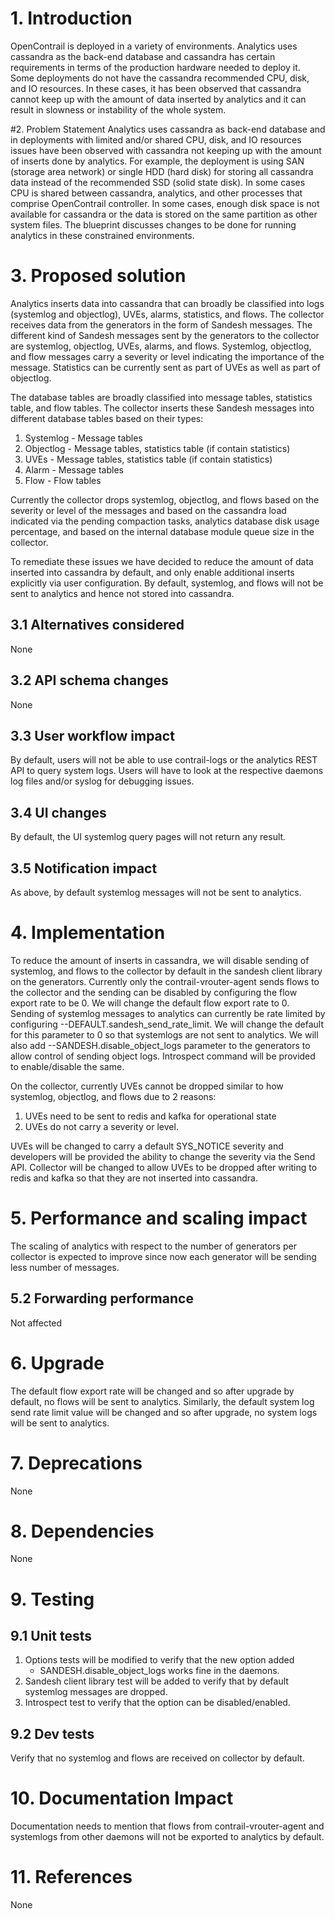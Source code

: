 # 1. Introduction
OpenContrail is deployed in a variety of environments. Analytics uses cassandra
as the back-end database and cassandra has certain requirements in terms of
the production hardware needed to deploy it. Some deployments do not have the
cassandra recommended CPU, disk, and IO resources. In these cases, it has
been observed that cassandra cannot keep up with the amount of data inserted
by analytics and it can result in slowness or instability of the whole system.

#2. Problem Statement
Analytics uses cassandra as back-end database and in deployments with limited
and/or shared CPU, disk, and IO resources issues have been observed with
cassandra not keeping up with the amount of inserts done by analytics.
For example, the deployment is using SAN (storage area network) or single
HDD (hard disk) for storing all cassandra data instead of the recommended
SSD (solid state disk). In some cases CPU is shared between cassandra,
analytics, and other processes that comprise OpenContrail controller.
In some cases, enough disk space is not available for cassandra or the
data is stored on the same partition as other system files. The blueprint
discusses changes to be done for running analytics in these constrained
environments.

# 3. Proposed solution
Analytics inserts data into cassandra that can broadly be classified into logs
(systemlog and objectlog), UVEs, alarms, statistics, and flows. The collector
receives data from the generators in the form of Sandesh messages. The
different kind of Sandesh messages sent by the generators to the collector are
systemlog, objectlog, UVEs, alarms, and flows. Systemlog, objectlog, and flow
messages carry a severity or level indicating the importance of the message.
Statistics can be currently sent as part of UVEs as well as part of objectlog.

The database tables are broadly classified into message tables, statistics
table, and flow tables. The collector inserts these Sandesh messages into
different database tables based on their types:
1. Systemlog - Message tables
2. Objectlog - Message tables, statistics table (if contain statistics)
3. UVEs - Message tables, statistics table (if contain statistics)
4. Alarm - Message tables
5. Flow - Flow tables

Currently the collector drops systemlog, objectlog, and flows based on the
severity or level of the messages and based on the cassandra load indicated
via the pending compaction tasks, analytics database disk usage percentage,
and based on the internal database module queue size in the collector.

To remediate these issues we have decided to reduce the amount of data inserted
into cassandra by default, and only enable additional inserts explicitly via
user configuration. By default, systemlog, and flows will not be sent to
analytics and hence not stored into cassandra.

## 3.1 Alternatives considered
None

## 3.2 API schema changes
None

## 3.3 User workflow impact
By default, users will not be able to use contrail-logs or the analytics
REST API to query system logs. Users will have to look at the respective
daemons log files and/or syslog for debugging issues.

## 3.4 UI changes
By default, the UI systemlog query pages will not return any result.

## 3.5 Notification impact
As above, by default systemlog messages will not be sent to analytics.

# 4. Implementation
To reduce the amount of inserts in cassandra, we will disable sending of
systemlog, and flows to the collector by default in the sandesh client
library on the generators. Currently only the contrail-vrouter-agent sends
flows to the collector and the sending can be disabled by configuring the
flow export rate to be 0. We will change the default flow export rate to 0.
Sending of systemlog messages to analytics can currently be rate limited
by configuring --DEFAULT.sandesh_send_rate_limit. We will change the default
for this parameter to 0 so that systemlogs are not sent to analytics. We
will also add --SANDESH.disable_object_logs parameter to the generators
to allow control of sending object logs. Introspect command will be
provided to enable/disable the same.

On the collector, currently UVEs cannot be dropped similar to how systemlog,
objectlog, and flows due to 2 reasons:
1. UVEs need to be sent to redis and kafka for operational state
2. UVEs do not carry a severity or level.

UVEs will be changed to carry a default SYS_NOTICE severity and developers will
be provided the ability to change the severity via the Send API. Collector will
be changed to allow UVEs to be dropped after writing to redis and kafka so that
they are not inserted into cassandra.

# 5. Performance and scaling impact
The scaling of analytics with respect to the number of generators per
collector is expected to improve since now each generator will be sending
less number of messages.

## 5.2 Forwarding performance
Not affected

# 6. Upgrade
The default flow export rate will be changed and so after upgrade by default,
no flows will be sent to analytics. Similarly, the default system log send
rate limit value will be changed and so after upgrade, no system logs will
be sent to analytics.

# 7. Deprecations
None

# 8. Dependencies
None

# 9. Testing
## 9.1 Unit tests
1. Options tests will be modified to verify that the new option added
   - SANDESH.disable_object_logs works fine in the daemons.
2. Sandesh client library test will be added to verify that by default
   systemlog messages are dropped.
3. Introspect test to verify that the option can be disabled/enabled.

## 9.2 Dev tests
Verify that no systemlog and flows are received on collector by default.

# 10. Documentation Impact
Documentation needs to mention that flows from contrail-vrouter-agent and
systemlogs from other daemons will not be exported to analytics by default.

# 11. References
None
